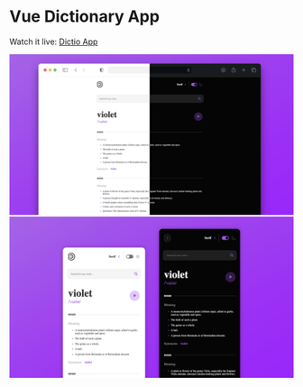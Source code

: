 # Vue Dictionary App
Watch it live: [Dictio App](https://dictioapp.netlify.app/)

![alt text](./public/screen-3.png)
![alt text](./public/screen-4.png)